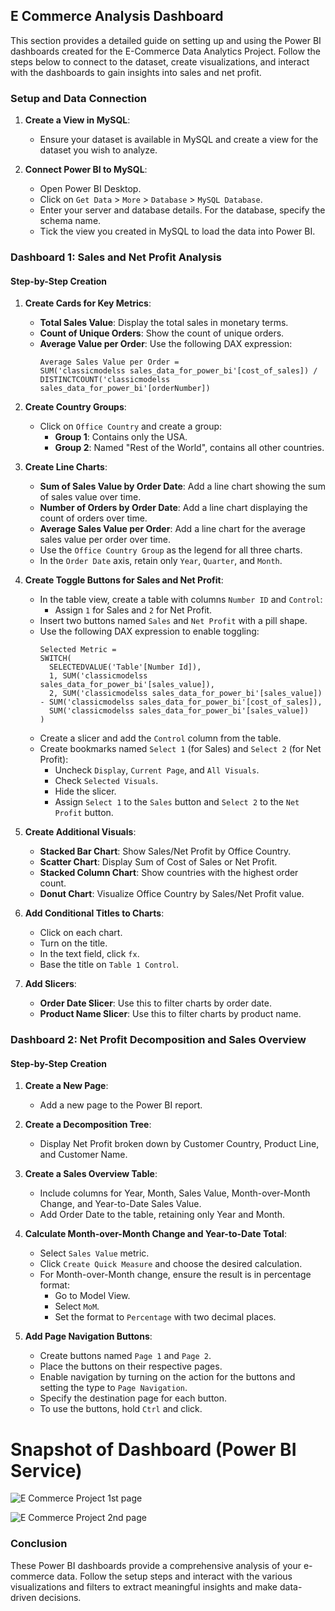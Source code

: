 ## E Commerce Analysis Dashboard

This section provides a detailed guide on setting up and using the Power BI dashboards created for the E-Commerce Data Analytics Project. Follow the steps below to connect to the dataset, create visualizations, and interact with the dashboards to gain insights into sales and net profit.


### Setup and Data Connection

1. **Create a View in MySQL**:
   - Ensure your dataset is available in MySQL and create a view for the dataset you wish to analyze.

2. **Connect Power BI to MySQL**:
   - Open Power BI Desktop.
   - Click on `Get Data` > `More` > `Database` > `MySQL Database`.
   - Enter your server and database details. For the database, specify the schema name.
   - Tick the view you created in MySQL to load the data into Power BI.

### Dashboard 1: Sales and Net Profit Analysis

#### Step-by-Step Creation

1. **Create Cards for Key Metrics**:
   - **Total Sales Value**: Display the total sales in monetary terms.
   - **Count of Unique Orders**: Show the count of unique orders.
   - **Average Value per Order**: Use the following DAX expression:
     ```DAX
     Average Sales Value per Order = 
     SUM('classicmodelss sales_data_for_power_bi'[cost_of_sales]) / 
     DISTINCTCOUNT('classicmodelss sales_data_for_power_bi'[orderNumber])
     ```

2. **Create Country Groups**:
   - Click on `Office Country` and create a group:
     - **Group 1**: Contains only the USA.
     - **Group 2**: Named "Rest of the World", contains all other countries.

3. **Create Line Charts**:
   - **Sum of Sales Value by Order Date**: Add a line chart showing the sum of sales value over time.
   - **Number of Orders by Order Date**: Add a line chart displaying the count of orders over time.
   - **Average Sales Value per Order**: Add a line chart for the average sales value per order over time.
   - Use the `Office Country Group` as the legend for all three charts.
   - In the `Order Date` axis, retain only `Year`, `Quarter`, and `Month`.

4. **Create Toggle Buttons for Sales and Net Profit**:
   - In the table view, create a table with columns `Number ID` and `Control`:
     - Assign `1` for Sales and `2` for Net Profit.
   - Insert two buttons named `Sales` and `Net Profit` with a pill shape.
   - Use the following DAX expression to enable toggling:
     ```DAX
     Selected Metric = 
     SWITCH(
       SELECTEDVALUE('Table'[Number Id]), 
       1, SUM('classicmodelss sales_data_for_power_bi'[sales_value]),
       2, SUM('classicmodelss sales_data_for_power_bi'[sales_value]) - SUM('classicmodelss sales_data_for_power_bi'[cost_of_sales]),
       SUM('classicmodelss sales_data_for_power_bi'[sales_value])
     )
     ```
   - Create a slicer and add the `Control` column from the table.
   - Create bookmarks named `Select 1` (for Sales) and `Select 2` (for Net Profit):
     - Uncheck `Display`, `Current Page`, and `All Visuals`.
     - Check `Selected Visuals`.
     - Hide the slicer.
     - Assign `Select 1` to the `Sales` button and `Select 2` to the `Net Profit` button.

5. **Create Additional Visuals**:
   - **Stacked Bar Chart**: Show Sales/Net Profit by Office Country.
   - **Scatter Chart**: Display Sum of Cost of Sales or Net Profit.
   - **Stacked Column Chart**: Show countries with the highest order count.
   - **Donut Chart**: Visualize Office Country by Sales/Net Profit value.

6. **Add Conditional Titles to Charts**:
   - Click on each chart.
   - Turn on the title.
   - In the text field, click `fx`.
   - Base the title on `Table 1 Control`.

7. **Add Slicers**:
   - **Order Date Slicer**: Use this to filter charts by order date.
   - **Product Name Slicer**: Use this to filter charts by product name.

### Dashboard 2: Net Profit Decomposition and Sales Overview

#### Step-by-Step Creation

1. **Create a New Page**:
   - Add a new page to the Power BI report.

2. **Create a Decomposition Tree**:
   - Display Net Profit broken down by Customer Country, Product Line, and Customer Name.

3. **Create a Sales Overview Table**:
   - Include columns for Year, Month, Sales Value, Month-over-Month Change, and Year-to-Date Sales Value.
   - Add Order Date to the table, retaining only Year and Month.

4. **Calculate Month-over-Month Change and Year-to-Date Total**:
   - Select `Sales Value` metric.
   - Click `Create Quick Measure` and choose the desired calculation.
   - For Month-over-Month change, ensure the result is in percentage format:
     - Go to Model View.
     - Select `MoM`.
     - Set the format to `Percentage` with two decimal places.

5. **Add Page Navigation Buttons**:
   - Create buttons named `Page 1` and `Page 2`.
   - Place the buttons on their respective pages.
   - Enable navigation by turning on the action for the buttons and setting the type to `Page Navigation`.
   - Specify the destination page for each button.
   - To use the buttons, hold `Ctrl` and click.

# Snapshot of Dashboard (Power BI Service)

![E Commerce Project 1st page](https://github.com/pradeeshculer/E-Commerce-Analysis/assets/115096109/30b374ef-2a55-428d-8b48-380688c2896c)

![E Commerce Project 2nd page](https://github.com/pradeeshculer/E-Commerce-Analysis/assets/115096109/933822bc-befd-43a7-94c8-5a213a42841f)


### Conclusion

These Power BI dashboards provide a comprehensive analysis of your e-commerce data. Follow the setup steps and interact with the various visualizations and filters to extract meaningful insights and make data-driven decisions.

